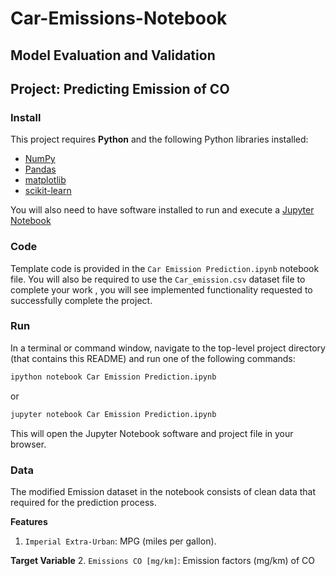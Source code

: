 # Car-Emissions-Notebook

## Model Evaluation and Validation
## Project: Predicting Emission of CO

### Install

This project requires **Python** and the following Python libraries installed:

- [NumPy](http://www.numpy.org/)
- [Pandas](http://pandas.pydata.org/)
- [matplotlib](http://matplotlib.org/)
- [scikit-learn](http://scikit-learn.org/stable/)

You will also need to have software installed to run and execute a [Jupyter Notebook](http://ipython.org/notebook.html)

### Code

Template code is provided in the `Car Emission Prediction.ipynb` notebook file. You will also be required to use the `Car_emission.csv` dataset file to complete your work , you will see implemented functionality requested to successfully complete the project.

### Run

In a terminal or command window, navigate to the top-level project directory (that contains this README) and run one of the following commands:

```bash
ipython notebook Car Emission Prediction.ipynb
```  
or
```bash
jupyter notebook Car Emission Prediction.ipynb
```

This will open the Jupyter Notebook software and project file in your browser.

### Data

The modified Emission dataset in the notebook consists of clean data that required for the prediction process.

**Features**
1. `Imperial Extra-Urban`: MPG (miles per gallon).

**Target Variable**
2. `Emissions CO [mg/km]`: Emission factors (mg/km) of CO
